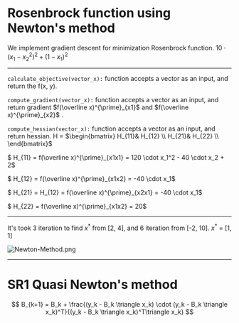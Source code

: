 # Rosenbrock function using Newton's method

We implement gradient descent for minimization Rosenbrock function.
$10 \cdot  (x_1 - x_2^2)^2 + (1 - x_1)^2$

***
```calculate_objective(vector_x):``` function accepts a vector as an input, and return the f(x, y).

```compute_gradient(vector_x):``` function accepts a vector as an input, and return gradient $f(\overline x)^{\prime}_{x1}$ and $f(\overline x)^{\prime}_{x2}$ .


```compute_hessian(vector_x):``` function accepts a vector as an input, and return hessian. H = $\begin{bmatrix}
H_{11}& H_{12} \\
H_{21}& H_{22} \\
\end{bmatrix}$

$ H_{11} = f(\overline x)^{\prime}_{x1x1} = 120 \cdot x_1^2 - 40 \cdot x_2 + 2$

$ H_{12} = f(\overline x)^{\prime}_{x1x2} = -40 \cdot x_1$

$ H_{21} = H_{12} = f(\overline x)^{\prime}_{x2x1} = -40 \cdot x_1$

$ H_{22} = f(\overline x)^{\prime}_{x1x2} = 20$

***

It's took 3 iteration to find $x^*$ from [2, 4], and 6 iteration from [-2, 10].
$x^*$ = [1, 1]

![Newton-Method.png](images/Newton-Method.png)

***
# SR1 Quasi Newton's method

$$ B_{k+1} = B_k + \frac{(y_k - B_k \triangle x_k) \cdot (y_k - B_k \triangle x_k)^T}{(y_k - B_k \triangle x_k)^T\triangle x_k} $$

















